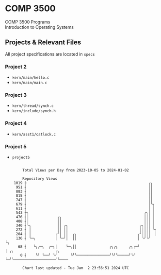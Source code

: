 # COMP 3500
COMP 3500 Programs  
Introduction to Operating Systems  
## Projects & Relevant Files
All project specifications are located in `specs`
### Project 2
- `kern/main/hello.c`
- `kern/main/main.c`
### Project 3
- `kern/thread/synch.c`
- `kern/include/synch.h`
### Project 4
- `kern/asst1/catlock.c`
### Project 5
- `project5`

```

        Total Views per Day from 2023-10-05 to 2024-01-02

        Repository Views
    1019 ┼                                                        ╭╮
     951 ┤                                                        ││
     883 ┤                                                        ││
     815 ┤                                                        ││
     747 ┤                                                        ││
     679 ┤                                                        │╰╮
     611 ┤                                                        │ │
     543 ┼╮                                                     ╭╮│ │
     476 ┤│             ╭╮                                      │││ │
     408 ┤│             ││                                      │││ │
     340 ┤╰╮            ││ ╭╮                                 ╭╮│││ │
     272 ┤ │            ││ ││                                 │││││ ╰╮
     204 ┤ │           ╭╯│ ││  ╭╮                            ╭╯││││  │
     136 ┤ ╰─╮         │ ╰─╯│  ││                            │ ╰╯╰╯  ╰╮
      68 ┤   ╰╮╭─╮  ╭─╮│    ╰─╮││               ╭╮╭╮     ╭╮╭─╯        │ ╭╮                   ╭╮
       0 ┤    ╰╯ ╰──╯ ╰╯      ╰╯╰───────────────╯╰╯╰─────╯╰╯          ╰─╯╰───────────────────╯╰────

        Chart last updated - Tue Jan  2 23:56:51 2024 UTC
        
```
